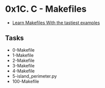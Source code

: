 # 0x1C. C - Makefiles 

- [Learn Makefiles With the tastiest examples](https://makefiletutorial.com/)

## Tasks

* 0-Makefile
* 1-Makefile
* 2-Makefile
* 3-Makefile
* 4-Makefile
* 5-island_perimeter.py
* 100-Makefile
